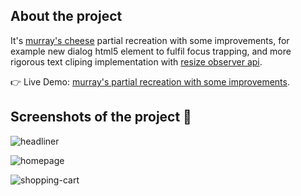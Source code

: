 ## About the project
It's [murray's cheese](https://www.murrayscheese.com/) partial recreation with some improvements, for example new dialog html5 element to fulfil focus trapping, and more rigorous text cliping implementation with [resize observer api](https://developer.mozilla.org/en-US/docs/Web/API/Resize_Observer_API).

👉 Live Demo: [murray's partial recreation with some improvements](https://murrayscheesepr.netlify.app/).

## Screenshots of the project 📸
![headliner](https://github.com/xsxSatellite/murray-s-cheese/assets/125062628/07b9d034-e4ff-45a8-abee-46ef03b67add)

![homepage](https://github.com/xsxSatellite/murray-s-cheese/assets/125062628/6b506673-166a-4286-997d-65d05bc28ed4)

![shopping-cart](https://github.com/xsxSatellite/murray-s-cheese/assets/125062628/d3c5ea4d-2754-49f0-94cc-fa3326f17154)
